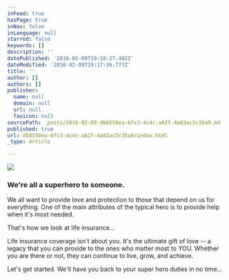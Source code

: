 ```yaml
---
inFeed: true
hasPage: true
inNav: false
inLanguage: null
starred: false
keywords: []
description: ''
datePublished: '2016-02-09T19:18:27.402Z'
dateModified: '2016-02-09T19:17:36.777Z'
title: ''
author: []
authors: []
publisher:
  name: null
  domain: null
  url: null
  favicon: null
sourcePath: _posts/2016-02-09-d68550ea-6fc3-4c4c-a62f-4a83ac5c35a9.md
published: true
url: d68550ea-6fc3-4c4c-a62f-4a83ac5c35a9/index.html
_type: Article

---
```

![](https://the-grid-user-content.s3-us-west-2.amazonaws.com/7530b8cc-c879-4b72-8c0d-2ba18597f08c.jpg)

### We're all a superhero to someone.

We all want to provide love and protection to those that depend on us for everything. One of the main attributes of the typical hero is to provide help when it's most needed.

That's how we look at life insurance...

Life insurance coverage isn't about you. It's the ultimate gift of love -- a legacy that you can provide to the ones who matter most to YOU. Whether you are there or not, they can continue to live, grow, and achieve.

Let's get started. We'll have you back to your super hero duties in no time...